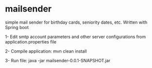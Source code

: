 # mailsender
simple mail sender for birthday cards, seniority dates, etc. Written with Spring boot 

1- Edit smtp account parameters and other server configurations from application.properties file

2- Compile application: mvn clean install

3- Run file: java -jar mailsender-0.0.1-SNAPSHOT.jar
